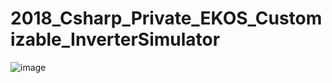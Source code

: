 # 2018_Csharp_Private_EKOS_Customizable_InverterSimulator

![image](https://user-images.githubusercontent.com/43790820/131074060-42f55efb-bde1-4337-bda2-24aa09e01e03.png)
